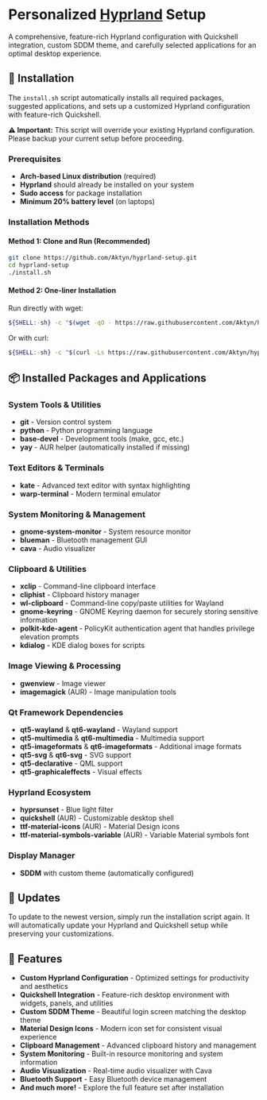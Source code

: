 # Personalized [Hyprland](https://hypr.land/) Setup

A comprehensive, feature-rich Hyprland configuration with Quickshell integration, custom SDDM theme, and carefully selected applications for an optimal desktop experience.

## 🚀 Installation

The `install.sh` script automatically installs all required packages, suggested applications, and sets up a customized Hyprland configuration with feature-rich Quickshell.

**⚠️ Important:** This script will override your existing Hyprland configuration. Please backup your current setup before proceeding.

### Prerequisites

- **Arch-based Linux distribution** (required)
- **Hyprland** should already be installed on your system
- **Sudo access** for package installation
- **Minimum 20% battery level** (on laptops)

### Installation Methods

#### Method 1: Clone and Run (Recommended)

```sh
git clone https://github.com/Aktyn/hyprland-setup.git
cd hyprland-setup
./install.sh
```

#### Method 2: One-liner Installation

Run directly with wget:

```sh
${SHELL:-sh} -c "$(wget -qO - https://raw.githubusercontent.com/Aktyn/hyprland-setup/main/install.sh)"
```

Or with curl:

```sh
${SHELL:-sh} -c "$(curl -Ls https://raw.githubusercontent.com/Aktyn/hyprland-setup/main/install.sh)"
```

## 📦 Installed Packages and Applications

### System Tools & Utilities

- **git** - Version control system
- **python** - Python programming language
- **base-devel** - Development tools (make, gcc, etc.)
- **yay** - AUR helper (automatically installed if missing)

### Text Editors & Terminals

- **kate** - Advanced text editor with syntax highlighting
- **warp-terminal** - Modern terminal emulator

### System Monitoring & Management

- **gnome-system-monitor** - System resource monitor
- **blueman** - Bluetooth management GUI
- **cava** - Audio visualizer

### Clipboard & Utilities

- **xclip** - Command-line clipboard interface
- **cliphist** - Clipboard history manager
- **wl-clipboard** - Command-line copy/paste utilities for Wayland
- **gnome-keyring** - GNOME Keyring daemon for securely storing sensitive information
- **polkit-kde-agent** - PolicyKit authentication agent that handles privilege elevation prompts
- **kdialog** - KDE dialog boxes for scripts

### Image Viewing & Processing

- **gwenview** - Image viewer
- **imagemagick** (AUR) - Image manipulation tools

### Qt Framework Dependencies

- **qt5-wayland** & **qt6-wayland** - Wayland support
- **qt5-multimedia** & **qt6-multimedia** - Multimedia support
- **qt5-imageformats** & **qt6-imageformats** - Additional image formats
- **qt5-svg** & **qt6-svg** - SVG support
- **qt5-declarative** - QML support
- **qt5-graphicaleffects** - Visual effects

### Hyprland Ecosystem

- **hyprsunset** - Blue light filter
- **quickshell** (AUR) - Customizable desktop shell
- **ttf-material-icons** (AUR) - Material Design icons
- **ttf-material-symbols-variable** (AUR) - Variable Material symbols font

### Display Manager

- **SDDM** with custom theme (automatically configured)

## 🔄 Updates

To update to the newest version, simply run the installation script again. It will automatically update your Hyprland and Quickshell setup while preserving your customizations.

## 🎯 Features

- **Custom Hyprland Configuration** - Optimized settings for productivity and aesthetics
- **Quickshell Integration** - Feature-rich desktop environment with widgets, panels, and utilities
- **Custom SDDM Theme** - Beautiful login screen matching the desktop theme
- **Material Design Icons** - Modern icon set for consistent visual experience
- **Clipboard Management** - Advanced clipboard history and management
- **System Monitoring** - Built-in resource monitoring and system information
- **Audio Visualization** - Real-time audio visualizer with Cava
- **Bluetooth Support** - Easy Bluetooth device management
- **And much more!** - Explore the full feature set after installation
